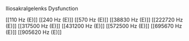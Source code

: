 Iliosakralgelenks Dysfunction

[[110 Hz (E)]]
[[240 Hz (E)]]
[[570 Hz (E)]]
[[38830 Hz (E)]]
[[222720 Hz (E)]]
[[317500 Hz (E)]]
[[431200 Hz (E)]]
[[572500 Hz (E)]]
[[695670 Hz (E)]]
[[905620 Hz (E)]]